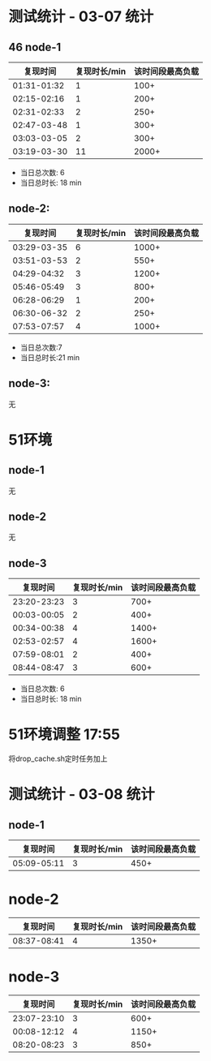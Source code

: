 # 测试统计 - 03-07 统计

## 46 node-1
|复现时间|复现时长/min|该时间段最高负载|
|--|--|--|
|01:31-01:32|1|100+|
|02:15-02:16|1|200+|
|02:31-02:33|2|250+|
|02:47-03-48|1|300+|
|03:03-03-05|2|300+|
|03:19-03-30 |11|2000+|

* 当日总次数: 6
* 当日总时长: 18 min

## node-2:
|复现时间|复现时长/min|该时间段最高负载|
|--|--|--|
|03:29-03-35|6|1000+|
|03:51-03-53|2|550+|
|04:29-04:32|3|1200+|
|05:46-05:49|3|800+|
|06:28-06:29|1|200+|
|06:30-06-32|2|250+|
|07:53-07:57|4|1000+|



* 当日总次数:7
* 当日总时长:21 min
## node-3:
无

# 51环境
## node-1
无
## node-2
无
## node-3

|复现时间|复现时长/min|该时间段最高负载|
|--|--|--|
|23:20-23:23|3|700+|
|00:03-00:05|2|400+|
|00:34-00:38|4|1400+|
|02:53-02:57|4|1600+|
|07:59-08:01|2|400+|
|08:44-08:47|3|600+|

* 当日总次数: 6
* 当日总时长: 18 min

# 51环境调整  17:55
将drop_cache.sh定时任务加上


# 测试统计 - 03-08 统计

## node-1
|复现时间|复现时长/min|该时间段最高负载|
|--|--|--|
|05:09-05:11|3|450+|

# node-2
|复现时间|复现时长/min|该时间段最高负载|
|--|--|--|
|08:37-08:41|4|1350+|

# node-3
|复现时间|复现时长/min|该时间段最高负载|
|--|--|--|
|23:07-23:10|3|600+|
|00:08-12:12|4|1150+|
|08:20-08:23|3|850+|
